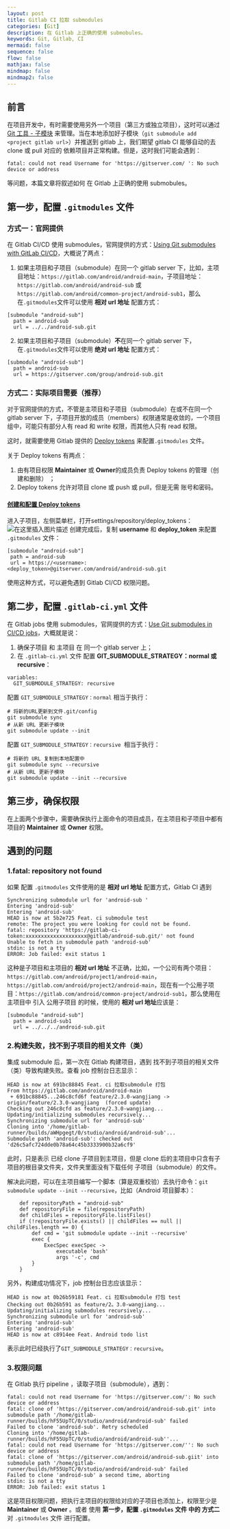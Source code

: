 ```yaml
---
layout: post
title: Gitlab CI 拉取 submodules
categories: [Git]
description: 在 Gitlab 上正确的使用 submobules。
keywords: Git, Gitlab, CI
mermaid: false
sequence: false
flow: false
mathjax: false
mindmap: false
mindmap2: false
---
```


## 前言

在项目开发中，有时需要使用另外一个项目（第三方或独立项目），这时可以通过 [Git 工具 - 子模块](https://git-scm.com/book/zh/v2/Git-%E5%B7%A5%E5%85%B7-%E5%AD%90%E6%A8%A1%E5%9D%97) 来管理。当在本地添加好子模块（`git submodule add <project gitlab url>`）并推送到 gitlab 上，我们期望 gitlab CI 能够自动的去 clone 或 pull 对应的 依赖项目并正常构建。但是，这时我们可能会遇到：

```
fatal: could not read Username for 'https://gitserver.com/ ': No such device or address
```

等问题，本篇文章将叙述如何 在 Gitlab 上正确的使用 submobules。

## 第一步，配置 `.gitmodules` 文件

### 方式一：官网提供

在 Gitlab CI/CD 使用 submodules，官网提供的方式：[Using Git submodules with GitLab CI/CD](https://docs.gitlab.com/ee/ci/git_submodules.html)，大概说了两点：

1. 如果主项目和子项目（submodule）在同一个 gitlab server 下，比如，主项目地址：`https://gitlab.com/android/android-main`，子项目地址：`https://gitlab.com/android/android-sub` 或 `https://gitlab.com/android/common-project/android-sub1`，那么在`.gitmodules`文件可以使用 **相对 url 地址** 配置方式：

```
[submodule "android-sub"]
  path = android-sub
  url = ../../android-sub.git
```

2. 如果主项目和子项目（submodule）**不**在同一个 gitlab server 下，在`.gitmodules`文件可以使用 **绝对 url 地址** 配置方式：

```
[submodule "android-sub"]
  path = android-sub
  url = https://gitserver.com/group/android-sub.git
```

### 方式二：实际项目需要（推荐）

对于官网提供的方式，不管是主项目和子项目（submodule）在或不在同一个 gitlab server 下，子项目开放的成员（members）权限通常是收敛的，一个项目组中，可能只有部分人有 read 和 write 权限，而其他人只有 read 权限。

这时，就需要使用 Gitlab 提供的 [Deploy tokens](https://docs.gitlab.com/ee/user/project/deploy_tokens/) 来配置`.gitmodules` 文件。

关于 Deploy tokens 有两点：

1. 由有项目权限 **Maintainer** 或 **Owner**的成员负责 Deploy tokens 的管理（创建和删除） ；
2. Deploy tokens 允许对项目 clone 或 push 或 pull，但是无需 账号和密码。

#### [创建和配置 Deploy tokens](https://docs.gitlab.com/ee/user/project/deploy_tokens/#creating-a-deploy-token)

进入子项目，左侧菜单栏，打开settings/repository/deploy_tokens：
![在这里插入图片描述](/images/posts/2022-01-26-Gitlab-CI-Submodules/p1.png)
创建完成后，复制 **username** 和 **deploy_token** 来配置 `.gitmodules` 文件：

```
[submodule "android-sub"]
 path = android-sub
 url = https://<username>:<deploy_token>@gitserver.com/android/android-sub.git
```

使用这种方式，可以避免遇到 Gitlab CI/CD 权限问题。

## 第二步，配置 `.gitlab-ci.yml` 文件

在 Gitlab jobs 使用 submodules，官网提供的方式：[Use Git submodules in CI/CD jobs](https://docs.gitlab.com/ee/ci/git_submodules.html#use-git-submodules-in-cicd-jobs)，大概就是说：

1. 确保子项目 和 主项目 在 同一个 gitlab server 上；
2. 在 `.gitlab-ci.yml` 文件 配置 **GIT_SUBMODULE_STRATEGY：normal 或 recursive**：

```
variables:
  GIT_SUBMODULE_STRATEGY: recursive
```

配置 `GIT_SUBMODULE_STRATEGY：normal` 相当于执行：

```
# 将新的URL更新到文件.git/config
git submodule sync
# 从新 URL 更新子模块
git submodule update --init
```

配置 `GIT_SUBMODULE_STRATEGY：recursive `相当于执行：

```
# 将新的 URL 复制到本地配置中
git submodule sync --recursive
# 从新 URL 更新子模块
git submodule update --init --recursive
```

## 第三步，确保权限

在上面两个步骤中，需要确保执行上面命令的项目成员，在主项目和子项目中都有项目的 **Maintainer** 或 **Owner** 权限。

## 遇到的问题

### 1.fatal: repository  not found

如果 配置 `.gitmodules` 文件使用的是 **相对 url 地址** 配置方式，Gitlab CI 遇到

```
Synchronizing submodule url for 'android-sub '
Entering 'android-sub'
Entering 'android-sub'
HEAD is now at 5b2e725 Feat. ci submodule test
remote: The project you were looking for could not be found.
fatal: repository 'https://gitlab-ci-token:xxxxxxxxxxxxxxxxxxxx@gitlab/android-sub.git/' not found
Unable to fetch in submodule path 'android-sub'
stdin: is not a tty
ERROR: Job failed: exit status 1
```

这种是子项目和主项目的 **相对 url 地址** 不正确，比如，一个公司有两个项目：`https://gitlab.com/android/project1/android-main`，`https://gitlab.com/android/project2/android-main`，现在有一个公用子项目：`https://gitlab.com/android/common-project/android-sub1`，那么使用在主项目中 引入 公用子项目 的时候，使用的 **相对 url 地址**应该是：

```
[submodule "android-sub"]
  path = android-sub1
  url = ../../../android-sub.git
```

### 2.构建失败，找不到子项目的相关文件（类）

集成 submodule 后，第一次在 Gitlab 构建项目，遇到 找不到子项目的相关文件（类）导致构建失败。查看 job 控制台日志显示：

```
HEAD is now at 691bc88845 Feat. ci 拉取submodule 打包
From https://gitlab.com/android/android-main
 + 691bc88845...246c8cfd6f feature/2.3.0-wangjiang -> origin/feature/2.3.0-wangjiang  (forced update)
Checking out 246c8cfd as feature/2.3.0-wangjiang...
Updating/initializing submodules recursively...
Synchronizing submodule url for 'android-sub'
Cloning into '/home/gitlab-runner/builds/aWHpgegt/0/studio/android/android-sub'...
Submodule path 'android-sub': checked out 'd26c5afc724dde0b78a64c45b3333900b32a6cf9'
```

此时，只是表示 已经 clone 子项目到主项目，但是 clone 后的主项目中只含有子项目的根目录文件夹，文件夹里面没有下载任何 子项目（submodule）的文件。

解决此问题，可以在主项目编写一个脚本（算是双重校验）去执行命令：`git submodule update --init --recursive`，比如（Android 项目脚本）：

```
    def repositoryPath = "android-sub"
    def repositoryFile = file(repositoryPath)
    def childFiles = repositoryFile.listFiles()
    if (!repositoryFile.exists() || childFiles == null || childFiles.length == 0) {
        def cmd = 'git submodule update --init --recursive'
        exec {
            ExecSpec execSpec ->
                executable 'bash'
                args '-c', cmd
        }
    }
```

另外，构建成功情况下，job 控制台日志应该显示：

```
HEAD is now at 0b26b59181 Feat. ci 拉取submodule 打包 test
Checking out 0b26b591 as feature/2。3.0-wangjiang...
Updating/initializing submodules recursively...
Synchronizing submodule url for 'android-sub'
Entering 'android-sub'
Entering 'android-sub'
HEAD is now at c8914ee Feat. Android todo list
```

表示此时已经执行了`GIT_SUBMODULE_STRATEGY：recursive`。

### 3.权限问题

在 Gitlab 执行 pipeline ，读取子项目（submodule），遇到：

```
fatal: could not read Username for 'https://gitserver.com/': No such device or address
fatal: clone of 'https://gitserver.com/android/android-sub.git' into submodule path '/home/gitlab-runner/builds/hF55UpTC/0/studio/android/android-sub' failed
Failed to clone 'android-sub'. Retry scheduled
Cloning into '/home/gitlab-runner/builds/hF55UpTC/0/studio/android/android-sub''...
fatal: could not read Username for 'https://gitserver.com/'': No such device or address
fatal: clone of 'https://gitserver.com/android/android-sub.giit' into submodule path '/home/gitlab-runner/builds/hF55UpTC/0/studio/android/android-sub' failed
Failed to clone 'android-sub' a second time, aborting
stdin: is not a tty
ERROR: Job failed: exit status 1
```

这是项目权限问题，把执行主项目的权限给对应的子项目也添加上，权限至少是 **Maintainer** 或 **Owner** 。或者 使用 **第一步，配置 `.gitmodules` 文件 中的 方式二** 对 `.gitmodules` 文件 进行配置。
